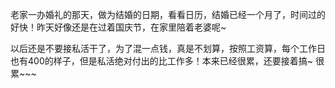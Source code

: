 <p>
  老家一办婚礼的那天，做为结婚的日期，看看日历，结婚已经一个月了，时间过的好快！昨天好像还是在过着国庆节，在家里陪着老婆呢~
</p>
<p>
  以后还是不要接私活干了，为了混一点钱，真是不划算，按照工资算，每个工作日也有400的样子，但是私活绝对付出的比工作多！本来已经很累，还要接着搞~
  很累~~~
</p>

